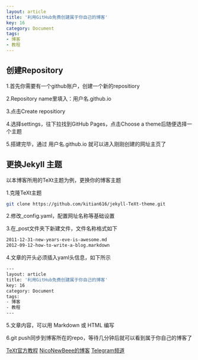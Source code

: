 ```yaml
---
layout: article
title: '利用GitHub免费创建属于你自己的博客'
key: 16
category: Document
tags:
- 博客
- 教程
---
```


## 创建Repository

1.首先你需要有一个github账户，创建一个新的repositiory

2.Repository name里填入：用户名.github.io

3.点击Create repositiory

4.选择settings，往下拉找到GitHub Pages，点击Choose a theme后随便选择一个主题

5.搭建完毕，通过 用户名.github.io 就可以进入刚刚创建的网址主页了



## 更换JekyII 主题

以本博客所用的TeXt主题为例，更换你的博客主题

1.克隆TeXt主题

```bash
git clone https://github.com/kitian616/jekyll-TeXt-theme.git
```

2.修改_config.yaml，配置网址名称等基础设置

3.在_post文件夹下新建文件，文件名称格式如下

```bash
2011-12-31-new-years-eve-is-awesome.md
2012-09-12-how-to-write-a-blog.markdown
```

4.文章的开头必须插入yaml头信息，如下所示

```bash
---
layout: article
title: '利用GitHub免费创建属于你自己的博客'
key: 16
category: Document
tags:
- 博客
- 教程
---
```
5.文章内容，可以用 Markdown 或 HTML 编写

6.git push同步到博客所在的repo，等待几分钟后就可以看到属于你自己的博客了

[TeXt官方教程](https://tianqi.name/jekyll-TeXt-theme/docs/zh/quick-start)
[NicoNewBeee的博客](https://lzdnico.github.io/niconewbeee.github.io/)
[Telegram频道](https://t.me/clashwebgroup)

